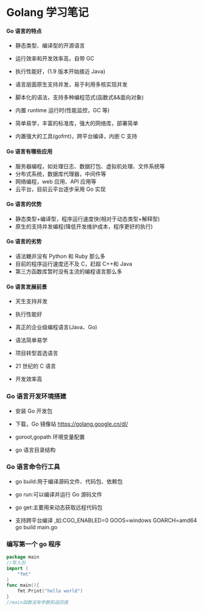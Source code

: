 # Golang 学习笔记

#### Go 语言的特点

- 静态类型、编译型的开源语言

- 运行效率和开发效率高，自带 GC

- 执行性能好，(1.9 版本开始接近 Java)

- 语言层面原生支持并发，易于利用多核实现并发

- 脚本化的语法，支持多种编程范式(函数式&&面向对象)

- 内置 runtime 运行时(性能监控，GC 等)

- 简单易学，丰富的标准库，强大的网络库，部署简单

- 内置强大的工具(gofmt)，跨平台编译，内嵌 C 支持

#### Go 语言有哪些应用

- 服务器编程，如处理日志、数据打包、虚拟机处理、文件系统等
- 分布式系统，数据库代理器，中间件等
- 网络编程，web 应用、API 应用等
- 云平台，目前云平台逐步采用 Go 实现

#### Go 语言的优势

- 静态类型+编译型，程序运行速度快(相对于动态类型+解释型)
- 原生的支持并发编程(降低开发维护成本，程序更好的执行)

#### Go 语言的劣势

- 语法糖并没有 Python 和 Ruby 那么多
- 目前的程序运行速度还不及 C，赶超 C++和 Java
- 第三方函数库暂时没有主流的编程语言那么多

#### Go 语言发展前景

- 天生支持并发

- 执行性能好

- 真正的企业级编程语言(Java、Go)

- 语法简单易学

- 项目转型首选语言

- 21 世纪的 C 语言

- 开发效率高

### Go 语言开发环境搭建

- 安装 Go 开发包

- 下载，Go 镜像站 https://golang.google.cn/dl/

- goroot,gopath 环境变量配置

- go 语言目录结构

### Go 语言命令行工具

- go build:用于编译源码文件、代码包、依赖包

- go run:可以编译并运行 Go 源码文件

- go get:主要用来动态获取远程代码包

- 支持跨平台编译 ,如:CGO_ENABLED=0 GOOS=windows GOARCH=amd64 go build main.go

### 编写第一个 go 程序

```go
package main
//导入包
import (
	"fmt"
)
func main(){
	fmt.Print("hello world")
}
//main函数没有参数和返回值
```
